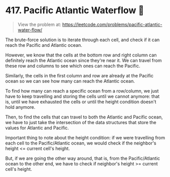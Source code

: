 # 417. Pacific Atlantic Waterflow 🌊
> View the problem at: https://leetcode.com/problems/pacific-atlantic-water-flow/

The brute-force solution is to iterate through each cell, and check if it can reach the Pacific and Atlantic ocean.

However, we know that the cells at the bottom row and right column can definitely reach the Atlantic ocean
since they're near it. We can travel from these row and columns to see which ones can reach the Pacific.

Similarly, the cells in the first column and row are already at the Pacific ocean so we can see how many
can reach the Atlantic ocean. 

To find how many can reach a specific ocean from a row/column, we just have to keep travelling and storing
the cells until we cannot anymore: that is, until we have exhausted the cells or until the height condition doesn't
hold anymore.

Then, to find the cells that can travel to both the Atlantic and Pacific ocean, we have to just take the intersection
of the data structures that store the values for Atlantic and Pacific.

Important thing to note about the height condition: if we were travelling from each cell to the Pacific/Atlantic
ocean, we would check if the neighbor's height <= current cell's height.

But, if we are going the other way around, that is, from the Pacific/Atlantic ocean to the other end, we have
to check if neighbor's height >= current cell's height.

